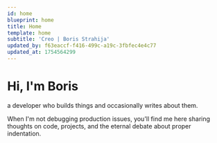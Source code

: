 ```yaml
---
id: home
blueprint: home
title: Home
template: home
subtitle: 'Creo | Boris Strahija'
updated_by: f63eaccf-f416-499c-a19c-3fbfec4e4c77
updated_at: 1754564299
---
```

# Hi, I'm Boris 

a developer who builds things and occasionally writes about them.

When I'm not debugging production issues, you'll find me here sharing thoughts on code, projects, and the eternal debate about proper indentation.
